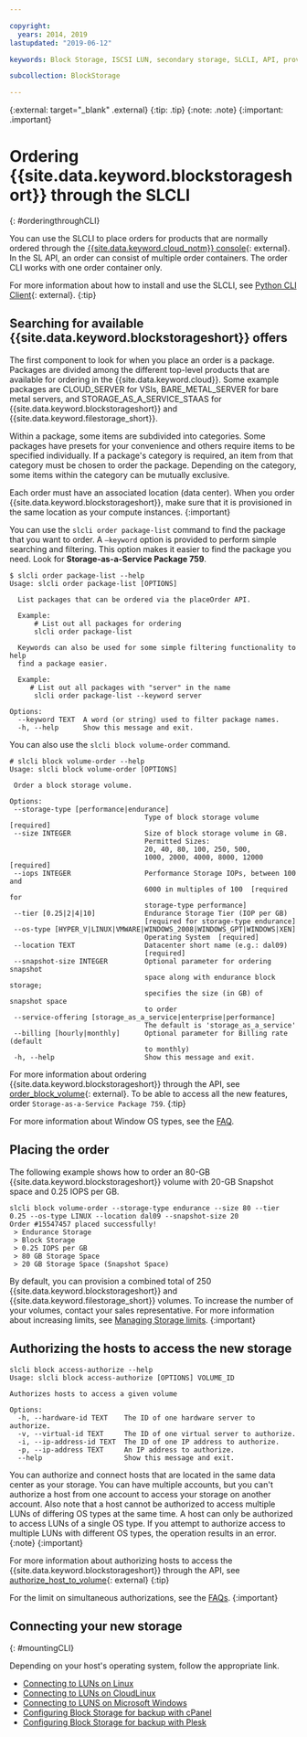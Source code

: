 ```yaml
---

copyright:
  years: 2014, 2019
lastupdated: "2019-06-12"

keywords: Block Storage, ISCSI LUN, secondary storage, SLCLI, API, provisioning

subcollection: BlockStorage

---
```

{:external: target="_blank" .external}
{:tip: .tip}
{:note: .note}
{:important: .important}

# Ordering {{site.data.keyword.blockstorageshort}} through the SLCLI
{: #orderingthroughCLI}

You can use the SLCLI to place orders for products that are normally ordered through the [{{site.data.keyword.cloud_notm}} console](https://{DomainName}/){: external}. In the SL API, an order can consist of multiple order containers. The order CLI works with one order container only.

For more information about how to install and use the SLCLI, see [Python CLI Client](https://softlayer-python.readthedocs.io/en/latest/cli/){: external}.
{:tip}

## Searching for available {{site.data.keyword.blockstorageshort}} offers

The first component to look for when you place an order is a package. Packages are divided among the different top-level products that are available for ordering in the {{site.data.keyword.cloud}}. Some example packages are CLOUD_SERVER for VSIs, BARE_METAL_SERVER for bare metal servers, and STORAGE_AS_A_SERVICE_STAAS for {{site.data.keyword.blockstorageshort}} and {{site.data.keyword.filestorage_short}}.

Within a package, some items are subdivided into categories. Some packages have presets for your convenience and others require items to be specified individually. If a package's category is required, an item from that category must be chosen to order the package. Depending on the category, some items within the category can be mutually exclusive.

Each order must have an associated location (data center). When you order {{site.data.keyword.blockstorageshort}}, make sure that it is provisioned in the same location as your compute instances.
{:important}

You can use the `slcli order package-list` command to find the package that you want to order. A `–keyword` option is provided to perform simple searching and filtering. This option makes it easier to find the package you need. Look for **Storage-as-a-Service Package 759**.

```
$ slcli order package-list --help
Usage: slcli order package-list [OPTIONS]

  List packages that can be ordered via the placeOrder API.

  Example:
      # List out all packages for ordering
      slcli order package-list

  Keywords can also be used for some simple filtering functionality to help
  find a package easier.

  Example:
     # List out all packages with "server" in the name
      slcli order package-list --keyword server

Options:
  --keyword TEXT  A word (or string) used to filter package names.
  -h, --help      Show this message and exit.
```

You can also use the `slcli block volume-order` command.

```
# slcli block volume-order --help
Usage: slcli block volume-order [OPTIONS]

 Order a block storage volume.

Options:
 --storage-type [performance|endurance]
                                 Type of block storage volume  [required]
 --size INTEGER                  Size of block storage volume in GB.
                                 Permitted Sizes:
                                 20, 40, 80, 100, 250, 500,
                                 1000, 2000, 4000, 8000, 12000  [required]
 --iops INTEGER                  Performance Storage IOPs, between 100 and
                                 6000 in multiples of 100  [required for
                                 storage-type performance]
 --tier [0.25|2|4|10]            Endurance Storage Tier (IOP per GB)
                                 [required for storage-type endurance]
 --os-type [HYPER_V|LINUX|VMWARE|WINDOWS_2008|WINDOWS_GPT|WINDOWS|XEN]
                                 Operating System  [required]
 --location TEXT                 Datacenter short name (e.g.: dal09)
                                 [required]
 --snapshot-size INTEGER         Optional parameter for ordering snapshot
                                 space along with endurance block storage;
                                 specifies the size (in GB) of snapshot space
                                 to order
 --service-offering [storage_as_a_service|enterprise|performance]
                                 The default is 'storage_as_a_service'
 --billing [hourly|monthly]      Optional parameter for Billing rate (default
                                 to monthly)
 -h, --help                      Show this message and exit.
```

For more information about ordering {{site.data.keyword.blockstorageshort}} through the API, see [order_block_volume](https://softlayer-python.readthedocs.io/en/latest/api/managers/block/#SoftLayer.managers.block.BlockStorageManager.order_block_volume){: external}.
To be able to access all the new features, order `Storage-as-a-Service Package 759`.
{:tip}

For more information about Window OS types, see the [FAQ](/docs/infrastructure/BlockStorage?topic=BlockStorage-block-storage-faqs#windowsOStypes).


## Placing the order

The following example shows how to order an 80-GB {{site.data.keyword.blockstorageshort}} volume with 20-GB Snapshot space and 0.25 IOPS per GB.

```
slcli block volume-order --storage-type endurance --size 80 --tier 0.25 --os-type LINUX --location dal09 --snapshot-size 20
Order #15547457 placed successfully!
 > Endurance Storage
 > Block Storage
 > 0.25 IOPS per GB
 > 80 GB Storage Space
 > 20 GB Storage Space (Snapshot Space)
```

By default, you can provision a combined total of 250 {{site.data.keyword.blockstorageshort}} and {{site.data.keyword.filestorage_short}} volumes. To increase the number of your volumes, contact your sales representative. For more information about increasing limits, see [Managing Storage limits](/docs/infrastructure/BlockStorage?topic=BlockStorage-managingstoragelimits).
{:important}

## Authorizing the hosts to access the new storage

```
slcli block access-authorize --help
Usage: slcli block access-authorize [OPTIONS] VOLUME_ID

Authorizes hosts to access a given volume

Options:
  -h, --hardware-id TEXT    The ID of one hardware server to authorize.
  -v, --virtual-id TEXT     The ID of one virtual server to authorize.
  -i, --ip-address-id TEXT  The ID of one IP address to authorize.
  -p, --ip-address TEXT     An IP address to authorize.
  --help                    Show this message and exit.
```

You can authorize and connect hosts that are located in the same data center as your storage. You can have multiple accounts, but you can't authorize a host from one account to access your storage on another account. Also note that a host cannot be authorized to access multiple LUNs of differing OS types at the same time. A host can only be authorized to access LUNs of a single OS type. If you attempt to authorize access to multiple LUNs with different OS types, the operation results in an error.
{:note}
{:important}

For more information about authorizing hosts to access the {{site.data.keyword.blockstorageshort}} through the API, see [authorize_host_to_volume](https://softlayer-python.readthedocs.io/en/latest/api/managers/block/#SoftLayer.managers.block.BlockStorageManager.authorize_host_to_volume){: external}
{:tip}

For the limit on simultaneous authorizations, see the [FAQs](/docs/infrastructure/BlockStorage?topic=block-storage-faqs).
{:important}


## Connecting your new storage
{: #mountingCLI}

Depending on your host's operating system, follow the appropriate link.
- [Connecting to LUNs on Linux](/docs/infrastructure/BlockStorage?topic=BlockStorage-mountingLinux)
- [Connecting to LUNs on CloudLinux](/docs/infrastructure/BlockStorage?topic=BlockStorage-mountingCloudLinux)
- [Connecting to LUNS on Microsoft Windows](/docs/infrastructure/BlockStorage?topic=BlockStorage-mountingWindows)
- [Configuring Block Storage for backup with cPanel](/docs/infrastructure/BlockStorage?topic=BlockStorage-cPanelBackups)
- [Configuring Block Storage for backup with Plesk](/docs/infrastructure/BlockStorage?topic=BlockStorage-PleskBackups)
